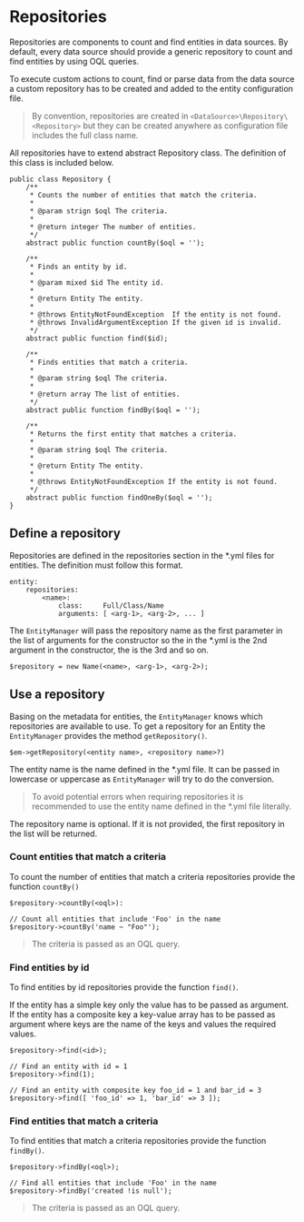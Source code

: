 # Repositories

Repositories are components to count and find entities in data sources. By
default, every data source should provide a generic repository to count and find
entities by using OQL queries.

To execute custom actions to count, find or parse data from the data source a
custom repository has to be created and added to the entity configuration file.

> By convention, repositories are created in
> `<DataSource>\Repository\<Repository>` but they can be created anywhere as
> configuration file includes the full class name.

All repositories have to extend abstract Repository class. The definition of
this class is included below.

    public class Repository {
        /**
         * Counts the number of entities that match the criteria.
         *
         * @param strign $oql The criteria.
         *
         * @return integer The number of entities.
         */
        abstract public function countBy($oql = '');

        /**
         * Finds an entity by id.
         *
         * @param mixed $id The entity id.
         *
         * @return Entity The entity.
         *
         * @throws EntityNotFoundException  If the entity is not found.
         * @throws InvalidArgumentException If the given id is invalid.
         */
        abstract public function find($id);

        /**
         * Finds entities that match a criteria.
         *
         * @param string $oql The criteria.
         *
         * @return array The list of entities.
         */
        abstract public function findBy($oql = '');

        /**
         * Returns the first entity that matches a criteria.
         *
         * @param string $oql The criteria.
         *
         * @return Entity The entity.
         *
         * @throws EntityNotFoundException If the entity is not found.
         */
        abstract public function findOneBy($oql = '');
    }

## Define a repository

Repositories are defined in the repositories section in the \*.yml files for
entities. The definition must follow this format.

    entity:
        repositories:
            <name>:
                class:     Full/Class/Name
                arguments: [ <arg-1>, <arg-2>, ... ]

The `EntityManager` will pass the repository name as the first parameter in the
list of arguments for the constructor so the <arg-1> in the \*.yml is the 2nd
argument in the constructor, the <arg-2> is the 3rd and so on.

    $repository = new Name(<name>, <arg-1>, <arg-2>);

## Use a repository

Basing on the metadata for entities, the `EntityManager` knows which
repositories are available to use. To get a repository for an Entity the
`EntityManager` provides the method `getRepository()`.

    $em->getRepository(<entity name>, <repository name>?)

The entity name is the name defined in the \*.yml file. It can be passed in
lowercase or uppercase as `EntityManager` will try to do the conversion.

> To avoid potential errors when requiring repositories it is recommended to use
> the entity name defined in the \*.yml file literally.

The repository name is optional. If it is not provided, the first repository in
the list will be returned.

### Count entities that match a criteria

To count the number of entities that match a criteria repositories provide the
function `countBy()`

    $repository->countBy(<oql>):

    // Count all entities that include 'Foo' in the name
    $repository->countBy('name ~ "Foo"');

> The criteria is passed as an OQL query.

### Find entities by id

To find entities by id repositories provide the function `find()`.

If the entity has a simple key only the value has to be passed as argument. If
the entity has a composite key a key-value array has to be passed as argument
where keys are the name of the keys and values the required values.

    $repository->find(<id>);

    // Find an entity with id = 1
    $repository->find(1);

    // Find an entity with composite key foo_id = 1 and bar_id = 3
    $repository->find([ 'foo_id' => 1, 'bar_id' => 3 ]);


### Find entities that match a criteria

To find entities that match a criteria repositories provide the function
`findBy()`.

    $repository->findBy(<oql>);

    // Find all entities that include 'Foo' in the name
    $repository->findBy('created !is null');

> The criteria is passed as an OQL query.
